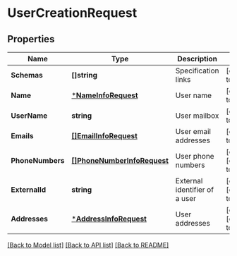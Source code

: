 # UserCreationRequest

## Properties
Name | Type | Description | Notes
------------ | ------------- | ------------- | -------------
**Schemas** | **[]string** | Specification links | [default to null]
**Name** | [***NameInfoRequest**](NameInfoRequest.md) | User name | [default to null]
**UserName** | **string** | User mailbox | [default to null]
**Emails** | [**[]EmailInfoRequest**](EmailInfoRequest.md) | User email addresses | [default to null]
**PhoneNumbers** | [**[]PhoneNumberInfoRequest**](PhoneNumberInfoRequest.md) | User phone numbers | [optional] [default to null]
**ExternalId** | **string** | External identifier of a user | [optional] [default to null]
**Addresses** | [***AddressInfoRequest**](AddressInfoRequest.md) | User addresses | [optional] [default to null]

[[Back to Model list]](../README.md#documentation-for-models) [[Back to API list]](../README.md#documentation-for-api-endpoints) [[Back to README]](../README.md)


